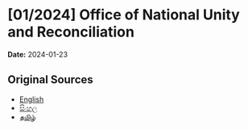 # [01/2024] Office of National Unity and Reconciliation

**Date:** 2024-01-23

## Original Sources

- [English](https://documents.gov.lk/view/acts/2024/1/01-2024_E.pdf)
- [සිංහල](https://documents.gov.lk/view/acts/2024/1/01-2024_S.pdf)
- [தமிழ்](https://documents.gov.lk/view/acts/2024/1/01-2024_T.pdf)

